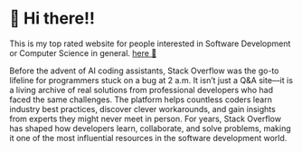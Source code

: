 # :wave: Hi there!!
This is my top rated website for people interested in Software Development or Computer Science in general. [here :link:](https://stackoverflow.com/)

Before the advent of AI coding assistants, Stack Overflow was the go-to lifeline for programmers stuck on a bug at 2 a.m. It isn’t just a Q&A site—it is a living archive of real solutions from professional developers who had faced the same challenges. The platform helps countless coders learn industry best practices, discover clever workarounds, and gain insights from experts they might never meet in person. For years, Stack Overflow has shaped how developers learn, collaborate, and solve problems, making it one of the most influential resources in the software development world.